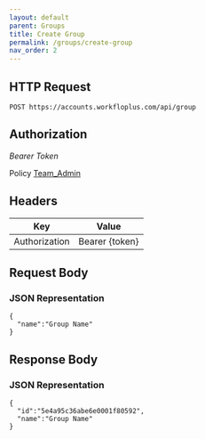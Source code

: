 ```yaml
---
layout: default
parent: Groups
title: Create Group 
permalink: /groups/create-group
nav_order: 2
---
```


## HTTP Request

```
POST https://accounts.workfloplus.com/api/group
```
## Authorization

*Bearer Token*

Policy
[Team_Admin]({{site.url}}{{site.baseurl}}/authentication/policies#team_admin)

## Headers

| Key     | Value        |
| ----------- | ----------- |
| Authorization | Bearer {token}      |

## Request Body
### JSON Representation
```
{
  "name":"Group Name"
}
```

## Response Body
### JSON Representation
```
{
  "id":"5e4a95c36abe6e0001f80592",
  "name":"Group Name"
}
```